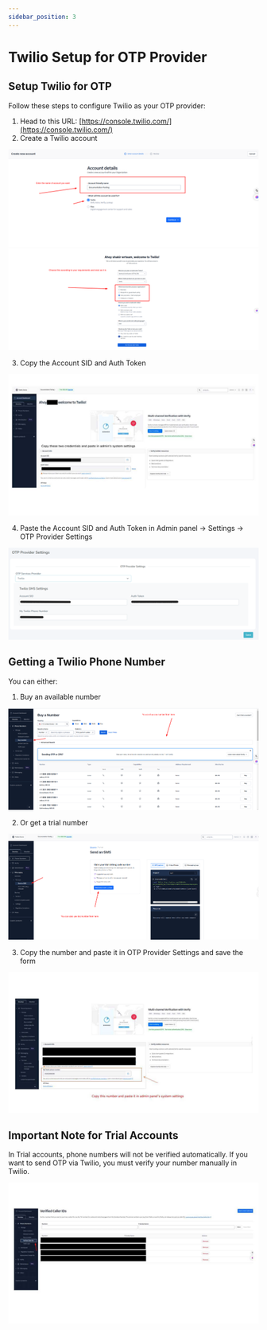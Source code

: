 ```yaml
---
sidebar_position: 3
---
```


# Twilio Setup for OTP Provider

## Setup Twilio for OTP

Follow these steps to configure Twilio as your OTP provider:

1. Head to this URL: [https://console.twilio.com/](https://console.twilio.com/)
2. Create a Twilio account

![Create Twilio Account](/images/admin/twilio-setup-1.png)
![Create Twilio Account](/images/admin/twilio-setup-2.png)

3. Copy the Account SID and Auth Token

![Copy Account SID and Auth Token](/images/admin/twilio-setup-3.jpg)

4. Paste the Account SID and Auth Token in Admin panel -> Settings -> OTP Provider Settings

![OTP Provider Settings](/images/admin/twilio-setup-4.png)

## Getting a Twilio Phone Number

You can either:

1. Buy an available number

![Buy Available Number](/images/admin/twilio-setup-5.png)

2. Or get a trial number

![Get Trial Number](/images/admin/twilio-setup-6.png)

3. Copy the number and paste it in OTP Provider Settings and save the form

![Copy Number to OTP Settings](/images/admin/twilio-setup-7.jpg)

## Important Note for Trial Accounts

In Trial accounts, phone numbers will not be verified automatically. If you want to send OTP via Twilio, you must verify your number manually in Twilio.

![Verify Number in Twilio](/images/admin/twilio-setup-8.jpg)
